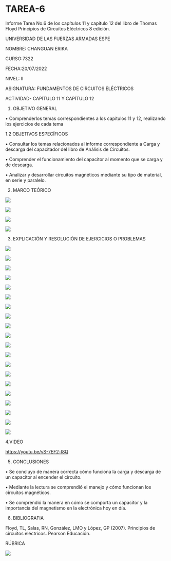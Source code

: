 
# TAREA-6

Informe Tarea No.6 de los capítulos 11 y capítulo 12 del libro de Thomas Floyd Principios de Circuitos Eléctricos 8 edición.

UNIVERSIDAD DE LAS FUERZAS ARMADAS ESPE

NOMBRE: CHANGUAN ERIKA

CURSO:7322

FECHA:20/07/2022

NIVEL: II

ASIGNATURA: FUNDAMENTOS DE CIRCUITOS ELÉCTRICOS

ACTIVIDAD- CAPÍTULO 11 Y CAPÍTULO 12

1. OBJETIVO GENERAL

•	Comprenderlos temas correspondientes a los capítulos 11 y 12, realizando los ejercicios de cada tema

1.2 OBJETIVOS ESPECÍFICOS

•	Consultar los temas relacionados al informe correspondiente a Carga y descarga del capacitador del libro de Análisis de Circuitos.

•	Comprender el funcionamiento del capacitor al momento que se carga y de descarga.

•	Analizar y desarrollar circuitos magnéticos mediante su tipo de material, en serie y paralelo.

2. MARCO TEÓRICO

![](https://github.com/erichanguan/TAREA-6/blob/main/IMAGENES/cap11.1.png)

![](https://github.com/erichanguan/TAREA-6/blob/main/IMAGENES/cap11.2.png)

![](https://github.com/erichanguan/TAREA-6/blob/main/IMAGENES/cap12.1.png)

![](https://github.com/erichanguan/TAREA-6/blob/main/IMAGENES/cap12.2.png)

3. EXPLICACIÓN Y RESOLUCIÓN DE EJERCICIOS O PROBLEMAS 

![](https://github.com/erichanguan/TAREA-6/blob/main/IMAGENES/11.1%20cap11.png)

![](https://github.com/erichanguan/TAREA-6/blob/main/IMAGENES/11.2%20cap11.png)

![](https://github.com/erichanguan/TAREA-6/blob/main/IMAGENES/11.3%20cap11.png)

![](https://github.com/erichanguan/TAREA-6/blob/main/IMAGENES/11.4%20cap11.png)

![](https://github.com/erichanguan/TAREA-6/blob/main/IMAGENES/11.5%20cap11.png)

![](https://github.com/erichanguan/TAREA-6/blob/main/IMAGENES/11.6%20cap11.png)

![](https://github.com/erichanguan/TAREA-6/blob/main/IMAGENES/11.7%20cap11.png)

![](https://github.com/erichanguan/TAREA-6/blob/main/IMAGENES/11.8%20cap11.png)

![](https://github.com/erichanguan/TAREA-6/blob/main/IMAGENES/12.1%20cap12.png)

![](https://github.com/erichanguan/TAREA-6/blob/main/IMAGENES/12.2%20cap12.png)

![](https://github.com/erichanguan/TAREA-6/blob/main/IMAGENES/12.3%20cap12.png)

![](https://github.com/erichanguan/TAREA-6/blob/main/IMAGENES/12.4%20cap12.png)

![](https://github.com/erichanguan/TAREA-6/blob/main/IMAGENES/12.5%20cap12.png)

![](https://github.com/erichanguan/TAREA-6/blob/main/IMAGENES/12.6%20cap12.png)

![](https://github.com/erichanguan/TAREA-6/blob/main/IMAGENES/12.7%20cap12.png)

![](https://github.com/erichanguan/TAREA-6/blob/main/IMAGENES/12.8%20cap12.png)

![](https://github.com/erichanguan/TAREA-6/blob/main/IMAGENES/12.9%20cap12.png)

![](https://github.com/erichanguan/TAREA-6/blob/main/IMAGENES/12.10%20cap12.png)

![](https://github.com/erichanguan/TAREA-6/blob/main/IMAGENES/12.11%20cap12.png)

![](https://github.com/erichanguan/TAREA-6/blob/main/IMAGENES/12.12%20cap12.png)


4.VIDEO

https://youtu.be/vS-7EF2-l8Q

5. CONCLUSIONES

•	Se concluyo de manera correcta cómo funciona la carga y descarga de un capacitor al encender el circuito.

•	Mediante la lectura se comprendió el manejo y  cómo funcionan los circuitos magnéticos.

•	Se comprendió la manera en cómo se comporta un capacitor y la importancia del magnetismo en la electrónica hoy en día.

6. BIBLIOGRAFIA

Floyd, TL, Salas, RN, González, LMO y López, GP (2007). Principios de circuitos eléctricos. Pearson Educación.

RÚBRICA

![](https://github.com/doalulema/InformeTarea/blob/main/Tarea.png)
